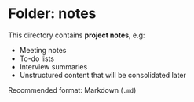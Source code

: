 # Folder: notes

This directory contains **project notes**, e.g:

- Meeting notes
- To-do lists
- Interview summaries
- Unstructured content that will be consolidated later

Recommended format: Markdown (`.md`)
